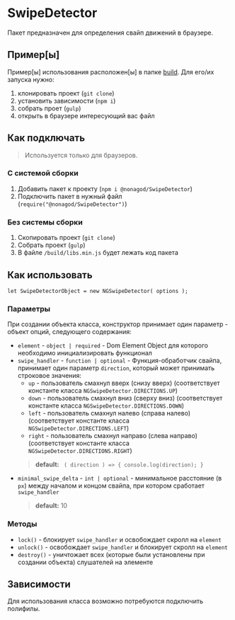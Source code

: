 # SwipeDetector
Пакет предназначен для определения свайп движений в браузере.

## Пример[ы]
Пример[ы] использования расположен[ы] в папке [build](/build). Для его/их запуска нужно:
1. клонировать проект (`git clone`)
2. установить зависимости (`npm i`)
3. собрать проет (`gulp`)
4. открыть в браузере интересующий вас файл 

## Как подключать
> Используется только для браузеров.
### С системой сборки
1. Добавить пакет к проекту (`npm i @nonagod/SwipeDetector`)
1. Подключить пакет в нужный файл (`require("@nonagod/SwipeDetector")`)

### Без системы сборки
1. Скопировать проект (`git clone`)
1. Собрать проект (`gulp`)
1. В файле `/build/libs.min.js` будет лежать код пакета

## Как использовать
```
let SwipeDetectorObject = new NGSwipeDetector( options );
```
### Параметры
При создании объекта класса, конструктор принимает один параметр - объект опций, следующего содержания:
- `element` - `object | required` - Dom Element Object для которого необходимо инициализировать функционал
- `swipe_handler` - `function | optional` - Функция-обработчик свайпа, принимает один параметр `direction`, который может принимать строковое значения:
    - `up` - пользователь смахнул вверх (снизу вверх) (соответствует константе класса `NGSwipeDetector.DIRECTIONS.UP`)
    - `down` - пользователь смахнул вниз (сверху вниз) (соответствует константе класса `NGSwipeDetector.DIRECTIONS.DOWN`)
    - `left` - пользователь смахнул налево (справа налево) (соответствует константе класса `NGSwipeDetector.DIRECTIONS.LEFT`)
    - `right` - пользователь смахнул направо (слева направо) (соответствует константе класса `NGSwipeDetector.DIRECTIONS.RIGHT`)
    > **default:** ``` ( direction ) => { console.log(direction); }```
- `minimal_swipe_delta` - `int | optional` - минимальное расстояние (в `px`) между началом и концом свайпа, при котором сработает `swipe_handler`
    >**default:** 10
  
### Методы
- `lock()` - блокирует `swipe_handler` и освобождает скролл на `element`
- `unlock()` - освобождает `swipe_handler` и блокирует скролл на `element`
- `destroy()` - уничтожает всех (которые были установлены при создании объекта) слушателей на элементе

## Зависимости
Для использования класса возможно потребуются подключить полифилы.

